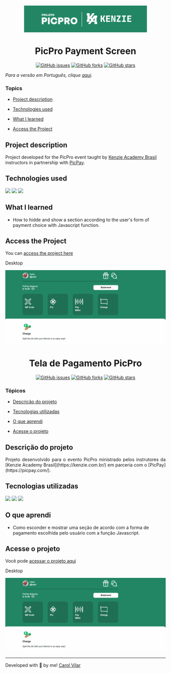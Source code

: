<p align='center'> <img src="./src/pic-pro-kenzie.png" alt="image of the pico-pro and kenzie logo"> </p>

<h1 align='center'> PicPro Payment Screen </h1>

<div align='center'>
	<a href="https://github.com/Bo83dev/digital-agc/issues"><img alt="GitHub issues" src="https://img.shields.io/github/issues/Bo83dev/digital-agc"></a>
	<a href="https://github.com/Bo83dev/digital-agc/network"><img alt="GitHub forks" src="https://img.shields.io/github/forks/Bo83dev/digital-agc"></a>
	<a href="https://github.com/Bo83dev/digital-agc/stargazers"><img alt="GitHub stars" src="https://img.shields.io/github/stars/Bo83dev/digital-agc"></a>
</div>


_Para a versão em Português, clique [aqui](#portuguese)._


### Topics

- [Project description](#project-description)

- [Technologies used](#technologies-used)

- [What I learned](#what-I-learned)

- [Access the Project](#access-the-project)


## Project description

<p align="justify">

Project developed for the PicPro event taught by [Kenzie Academy Brasil](https://kenzie.com.br/) instructors in partnership with [PicPay](https://picpay.com/).

</p>

## Technologies used

<div>
  <img src="https://img.shields.io/badge/HTML5-E34F26?style=for-the-badge&logo=html5&logoColor=white">
  <img src="https://img.shields.io/badge/CSS3-1572B6?style=for-the-badge&logo=css3&logoColor=white">
  <img src="https://img.shields.io/badge/JavaScript-F7DF1E?style=for-the-badge&logo=javascript&logoColor=black">
</div>


## What I learned

- How to hidde and show a section according to the user's form of payment choice with Javascript function.


## Access the Project

You can [access the project here](https://bo83dev.github.io/picpro-project/) 

Desktop 

<img src="./src/picPro-desktop-screen.gif" alt="The PicPro payment app screen gif">



<div id="portuguese">


<h1 align='center'> Tela de Pagamento PicPro </h1>


<div align='center'>
	<a href="https://github.com/Bo83dev/digital-agc/issues"><img alt="GitHub issues" src="https://img.shields.io/github/issues/Bo83dev/digital-agc"></a>
	<a href="https://github.com/Bo83dev/digital-agc/network"><img alt="GitHub forks" src="https://img.shields.io/github/forks/Bo83dev/digital-agc"></a>
	<a href="https://github.com/Bo83dev/digital-agc/stargazers"><img alt="GitHub stars" src="https://img.shields.io/github/stars/Bo83dev/digital-agc"></a>	
</div>



### Tópicos 

- [Descrição do projeto](#descrição-do-projeto)

- [Tecnologias utilizadas](#tecnologias-utilizadas)

- [O que aprendi](#o-que-aprendi)

- [Acesse o projeto](#acesse-o-projeto)



## Descrição do projeto 

<p align="justify">
Projeto desenvolvido para o evento PicPro ministrado pelos instrutores da [Kenzie Academy Brasil](https://kenzie.com.br/) em parceria com o [PicPay](https://picpay.com/).
</p>


## Tecnologias utilizadas

<div>
  <img src="https://img.shields.io/badge/HTML5-E34F26?style=for-the-badge&logo=html5&logoColor=white">
  <img src="https://img.shields.io/badge/CSS3-1572B6?style=for-the-badge&logo=css3&logoColor=white">
  <img src="https://img.shields.io/badge/JavaScript-F7DF1E?style=for-the-badge&logo=javascript&logoColor=black">
</div>


## O que aprendi

- Como esconder e mostrar uma seção de acordo com a forma de pagamento escolhida pelo usuário com a função Javascript.



## Acesse o projeto

Você pode [acessar o projeto aqui](https://bo83dev.github.io/picpro-project/) 

Desktop 

<img src="./src/picPro-desktop-screen.gif" alt="The PicPro payment app screen gif">


<hr>

Developed with 🧡 by me!  [Carol Vilar](https://www.linkedin.com/in/carolinebarbosavilar/)
